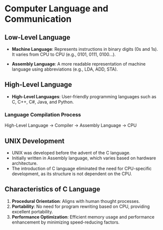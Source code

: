 # Computer Language and Communication

## Low-Level Language

- **Machine Language**: Represents instructions in binary digits (0s and 1s). It varies from CPU to CPU (e.g., 0101, 0111, 0100...).
  
- **Assembly Language**: A more readable representation of machine language using abbreviations (e.g., LDA, ADD, STA).

## High-Level Language

- **High-Level Languages**: User-friendly programming languages such as C, C++, C#, Java, and Python.

### Language Compilation Process

High-Level Language → Compiler → Assembly Language → CPU

## UNIX Development

- UNIX was developed before the advent of the C language.
- Initially written in Assembly language, which varies based on hardware architecture.
- The introduction of C language eliminated the need for CPU-specific development, as its structure is not dependent on the CPU.

## Characteristics of C Language

1. **Procedural Orientation**: Aligns with human thought processes.
2. **Portability**: No need for program rewriting based on CPU, providing excellent portability.
3. **Performance Optimization**: Efficient memory usage and performance enhancement by minimizing speed-reducing factors. 
